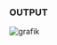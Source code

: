 ### OUTPUT

![grafik](https://github.com/user-attachments/assets/134cc93f-f354-47cc-b704-87a44d474219)
